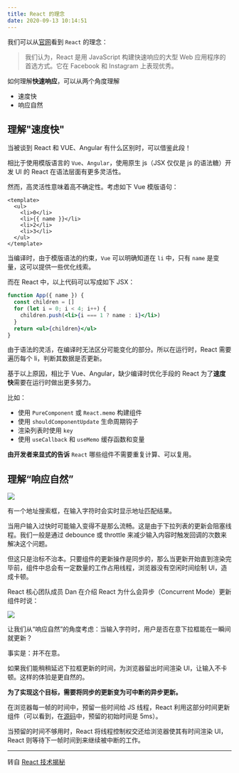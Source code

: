```yaml
---
title: React 的理念
date: 2020-09-13 10:14:51
---
```


我们可以从[官网](https://zh-hans.reactjs.org/docs/thinking-in-react.html)看到 `React` 的理念：

> 我们认为，React 是用 JavaScript 构建快速响应的大型 Web 应用程序的首选方式。它在 Facebook 和 Instagram 上表现优秀。

如何理解**快速响应**，可以从两个角度理解

- 速度快
- 响应自然

## 理解"速度快"

<span class='mgreen'>当被谈到 React 和 VUE、Angular 有什么区别时，可以借鉴此段！</span>

相比于使用模版语言的 `Vue`、`Angular`，使用原生 js（JSX 仅仅是 js 的语法糖）开发 UI 的 React 在语法层面有更多灵活性。

然而，高灵活性意味着高不确定性。考虑如下 Vue 模版语句：

```vue
<template>
  <ul>
    <li>0</li>
    <li>{{ name }}</li>
    <li>2</li>
    <li>3</li>
  </ul>
</template>
```

当编译时，由于模版语法的约束，`Vue` 可以明确知道在 `li` 中，只有 `name` 是变量，这可以提供一些优化线索。

而在 React 中，以上代码可以写成如下 JSX：

```jsx
function App({ name }) {
  const children = []
  for (let i = 0; i < 4; i++) {
    children.push(<li>{i === 1 ? name : i}</li>)
  }
  return <ul>{children}</ul>
}
```

由于语法的灵活，在编译时无法区分可能变化的部分。所以在运行时，React 需要遍历每个 li，判断其数据是否更新。

基于以上原因，相比于 Vue、Angular，缺少编译时优化手段的 React 为了**速度快**需要在运行时做出更多努力。

比如：

- 使用 `PureComponent` 或 `React.memo` 构建组件
- 使用 `shouldComponentUpdate` 生命周期钩子
- 渲染列表时使用 `key`
- 使用 `useCallback` 和 `useMemo` 缓存函数和变量

**由开发者来显式的告诉** `React` 哪些组件不需要重复计算、可以复用。

## 理解“响应自然”

![](https://react.iamkasong.com/img/searchbox.gif)

有一个地址搜索框，在输入字符时会实时显示地址匹配结果。

当用户输入过快时可能输入变得不是那么流畅。这是由于下拉列表的更新会阻塞线程。我们一般是通过 debounce 或 throttle 来减少输入内容时触发回调的次数来解决这个问题。

但这只是治标不治本。只要组件的更新操作是同步的，那么当更新开始直到渲染完毕前，组件中总会有一定数量的工作占用线程，浏览器没有空闲时间绘制 UI，造成卡顿。

React 核心团队成员 Dan 在介绍 React 为什么会异步（Concurrent Mode）更新组件时说：

![](https://react.iamkasong.com/img/update.png)

让我们从“响应自然”的角度考虑：当输入字符时，用户是否在意下拉框能在一瞬间就更新？

事实是：并不在意。

如果我们能稍稍延迟下拉框更新的时间，为浏览器留出时间渲染 UI，让输入不卡顿。这样的体验是更自然的。

**为了实现这个目标，需要将同步的更新变为可中断的异步更新。**

在浏览器每一帧的时间中，预留一些时间给 JS 线程，React 利用这部分时间更新组件（可以看到，在[源码](https://github.com/facebook/react/blob/1fb18e22ae66fdb1dc127347e169e73948778e5a/packages/scheduler/src/forks/SchedulerHostConfig.default.js#L119)中，预留的初始时间是 5ms）。

当预留的时间不够用时，React 将线程控制权交还给浏览器使其有时间渲染 UI，React 则等待下一帧时间到来继续被中断的工作。

---

转自 [React 技术揭秘](https://react.iamkasong.com/preparation/idea.html)
